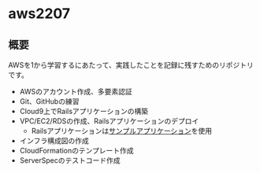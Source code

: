 # aws2207
## 概要
AWSを1から学習するにあたって、実践したことを記録に残すためのリポジトリです。
- AWSのアカウント作成、多要素認証
- Git、GitHubの練習
- Cloud9上でRailsアプリケーションの構築
- VPC/EC2/RDSの作成、Railsアプリケーションのデプロイ
    - Railsアプリケーションは[サンプルアプリケーション](https://github.com/yuta-ushijima/raisetech-live8-sample-app)を使用
- インフラ構成図の作成
- CloudFormationのテンプレート作成
- ServerSpecのテストコード作成
